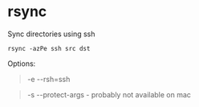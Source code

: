 # rsync

Sync directories using ssh

    rsync -azPe ssh src dst

Options:

> -e --rsh=ssh

> -s --protect-args - probably not available on mac